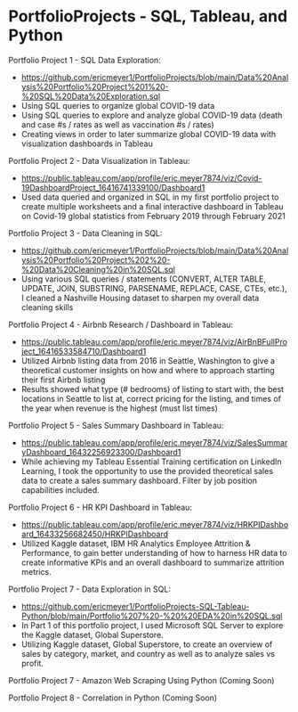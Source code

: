 # PortfolioProjects - SQL, Tableau, and Python

Portfolio Project 1 - SQL Data Exploration:
 - https://github.com/ericmeyer1/PortfolioProjects/blob/main/Data%20Analysis%20Portfolio%20Project%201%20-%20SQL%20Data%20Exploration.sql
 - Using SQL queries to organize global COVID-19 data
 - Using SQL queries to explore and analyze global COVID-19 data (death and case #s / rates as well as vaccination #s / rates)
 - Creating views in order to later summarize global COVID-19 data with visualization dashboards in Tableau

Portfolio Project 2 - Data Visualization in Tableau:
 - https://public.tableau.com/app/profile/eric.meyer7874/viz/Covid-19DashboardProject_16416741339100/Dashboard1
 - Used data queried and organized in SQL in my first portfolio project to create multiple worksheets and a final interactive dashboard in Tableau on Covid-19 global statistics   from February 2019 through February 2021

Portfolio Project 3 - Data Cleaning in SQL:
 - https://github.com/ericmeyer1/PortfolioProjects/blob/main/Data%20Analysis%20Portfolio%20Project%202%20-%20Data%20Cleaning%20in%20SQL.sql
 - Using various SQL queries / statements (CONVERT, ALTER TABLE, UPDATE, JOIN, SUBSTRING, PARSENAME, REPLACE, CASE, CTEs, etc.), I cleaned a Nashville Housing dataset to sharpen    my overall data cleaning skills

Portfolio Project 4 - Airbnb Research / Dashboard in Tableau:
 - https://public.tableau.com/app/profile/eric.meyer7874/viz/AirBnBFullProject_16416533584710/Dashboard1
 - Utilized Airbnb listing data from 2016 in Seattle, Washington to give a theoretical customer insights on how and where to approach starting their first Airbnb listing
 - Results showed what type (# bedrooms) of listing to start with, the best locations in Seattle to list at, correct pricing for the listing, and times of the year when revenue is the highest (must list times)

Portfolio Project 5 - Sales Summary Dashboard in Tableau:
 - https://public.tableau.com/app/profile/eric.meyer7874/viz/SalesSummaryDashboard_16432256923300/Dashboard1
 - While achieving my Tableau Essential Training certification on LinkedIn Learning, I took the opportunity to use the provided theoretical sales data to create a sales summary dashboard. Filter by job position capabilities included.

Portfolio Project 6 - HR KPI Dashboard in Tableau:
 - https://public.tableau.com/app/profile/eric.meyer7874/viz/HRKPIDashboard_16433256682450/HRKPIDashboard
 - Utilized Kaggle dataset, IBM HR Analytics Employee Attrition & Performance, to gain better understanding of how to harness HR data to create informative KPIs and an overall dashboard to summarize attrition metrics.

Portfolio Project 7 - Data Exploration in SQL:
 - https://github.com/ericmeyer1/PortfolioProjects-SQL-Tableau-Python/blob/main/Portfolio%207%20-%20%20EDA%20in%20SQL.sql
 - In Part 1 of this portfolio project, I used Microsoft SQL Server to explore the Kaggle dataset, Global Superstore.
 - Utilizing Kaggle dataset, Global Superstore, to create an overview of sales by category, market, and country as well as to analyze sales vs profit.

Portfolio Project 7 - Amazon Web Scraping Using Python (Coming Soon)

Portfolio Project 8 - Correlation in Python (Coming Soon)
